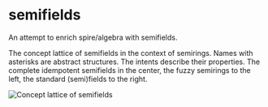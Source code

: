 # semifields
An attempt to enrich spire/algebra with semifields.

The concept lattice of semifields in the context of semirings. Names with asterisks are abstract structures. The intents describe their properties.
The complete idempotent semifields in the center, the fuzzy semirings to the left, the standard (semi)fields to the right. 

![Concept lattice of semifields](https://github.com/FJValverde/semifields/lattice_semirings.png)

